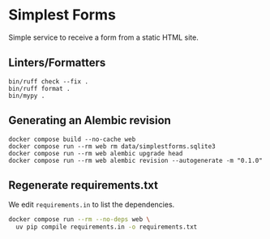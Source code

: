 # Simplest Forms
Simple service to receive a form from a static HTML site.

## Linters/Formatters

```
bin/ruff check --fix .
bin/ruff format .
bin/mypy .
```

## Generating an Alembic revision

```
docker compose build --no-cache web
docker compose run --rm web rm data/simplestforms.sqlite3
docker compose run --rm web alembic upgrade head
docker compose run --rm web alembic revision --autogenerate -m "0.1.0"
```

## Regenerate requirements.txt

We edit `requirements.in` to list the dependencies.
```bash
docker compose run --rm --no-deps web \
  uv pip compile requirements.in -o requirements.txt
```